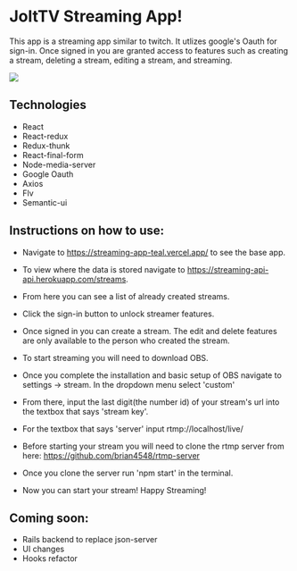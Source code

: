 # JoltTV Streaming App!

This app is a streaming app similar to twitch. It utlizes google's Oauth for sign-in. Once signed in you are granted access to features such as creating a stream, deleting a stream, editing a stream, and streaming. 

<img src="https://i.imgur.com/CrKdz1b.png" />

## Technologies

* React
* React-redux
* Redux-thunk
* React-final-form
* Node-media-server
* Google Oauth
* Axios
* Flv
* Semantic-ui

## Instructions on how to use:

* Navigate to https://streaming-app-teal.vercel.app/ to see the base app. 
* To view where the data is stored navigate to https://streaming-api-api.herokuapp.com/streams.
* From here you can see a list of already created streams.
* Click the sign-in button to unlock streamer features.
* Once signed in you can create a stream. The edit and delete features are only available to the person who created the stream.

* To start streaming you will need to download OBS. 
* Once you complete the installation and basic setup of OBS navigate to settings -> stream. In the dropdown menu select 'custom'
* From there, input the last digit(the number id) of your stream's url into the textbox that says 'stream key'.
* For the textbox that says 'server' input rtmp://localhost/live/

* Before starting your stream you will need to clone the rtmp server from here: https://github.com/brian4548/rtmp-server
* Once you clone the server run 'npm start' in the terminal.
* Now you can start your stream! Happy Streaming!

## Coming soon:

* Rails backend to replace json-server
* UI changes
* Hooks refactor
